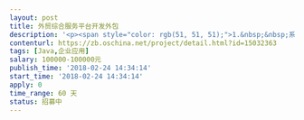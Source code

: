 ```yaml
---                
layout: post       
title: 外贸综合服务平台开发外包           
description: '<p><span style="color: rgb(51, 51, 51);">1.&nbsp;&nbsp;系统名称</span></p><p><span style="color: rgb(51, 51, 51);">《外贸综合服务平台》，以中小外贸企业为服务对象，实现“可视化一站式贸易服务”。提供标准化、规范化、集约化的融资、信保、通关、收汇、退税等所有进出口环节外贸综合服务。</span></p><p><span style="color: rgb(51, 51, 51);">2.&nbsp;&nbsp;功能要求</span></p><p><span style="color: rgb(51, 51, 51);">a)&nbsp;出口：通关、外汇、退税、物流、信保</span></p><p><span style="color: rgb(51, 51, 51);">b)&nbsp;进口：通关、物流、外汇</span></p><p><span style="color: rgb(51, 51, 51);">c)&nbsp;金融服务功能</span></p><p><span style="color: rgb(51, 51, 51);">d)&nbsp;第三方系统对接（电子口岸、退税数据导入导出、发票导入导出）</span></p><p><span style="color: rgb(51, 51, 51);">e)&nbsp;客户管理</span></p><p><span style="color: rgb(51, 51, 51);">f)&nbsp;&nbsp;风控管理</span></p><p><span style="color: rgb(51, 51, 51);">g) 手机移动端相关功能</span></p><p><span style="color: rgb(51, 51, 51);">h)&nbsp;其他相关系统管理和基础功能</span></p><p><span style="color: rgb(51, 51, 51);">3.&nbsp;技术要求</span></p><p><span style="color: rgb(51, 51, 51);">a)&nbsp;开发语言： java</span></p><p><span style="color: rgb(51, 51, 51);">4.&nbsp;&nbsp;其他要求</span></p><p><span style="color: rgb(51, 51, 51);">a)&nbsp;&nbsp;有一个以上客户案例，并可以演示系统，请将案例和团队介绍先发至邮箱</span></p><p><span style="color: rgb(51, 51, 51);">b)&nbsp;要求提供完整源代码</span></p><p><span style="color: rgb(51, 51, 51);">c)&nbsp;提供相关的技术指导和培训，共计30人天</span></p><p><span style="color: rgb(51, 51, 51);">d)&nbsp;团队区域没有要求</span></p><p><span style="color: rgb(51, 51, 51);">费用预算：</span></p><p><span style="color: rgb(51, 51, 51);">20 - 35万人民币。</span></p><p>开发周期：详谈</p>'     
contenturl: https://zb.oschina.net/project/detail.html?id=15032363      
tags: [Java,企业应用]            
salary: 100000-100000元          
publish_time: '2018-02-24 14:34:14'         
start_time: '2018-02-24 14:34:14'           
apply: 0                   
time_range: 60 天              
status: 招募中                  
---                 
```

